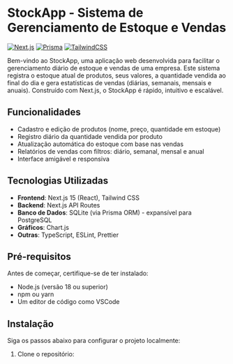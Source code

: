# StockApp - Sistema de Gerenciamento de Estoque e Vendas

[![Next.js](https://img.shields.io/badge/Next.js-15.0.0-black)](https://nextjs.org/)
[![Prisma](https://img.shields.io/badge/Prisma-5.0.0-blue)](https://www.prisma.io/)
[![TailwindCSS](https://img.shields.io/badge/TailwindCSS-3.3.0-38B2AC)](https://tailwindcss.com/)

Bem-vindo ao StockApp, uma aplicação web desenvolvida para facilitar o gerenciamento diário de estoque e vendas de uma empresa. Este sistema registra o estoque atual de produtos, seus valores, a quantidade vendida ao final do dia e gera estatísticas de vendas (diárias, semanais, mensais e anuais). Construído com Next.js, o StockApp é rápido, intuitivo e escalável.

## Funcionalidades

- Cadastro e edição de produtos (nome, preço, quantidade em estoque)
- Registro diário da quantidade vendida por produto
- Atualização automática do estoque com base nas vendas
- Relatórios de vendas com filtros: diário, semanal, mensal e anual
- Interface amigável e responsiva

## Tecnologias Utilizadas

- **Frontend**: Next.js 15 (React), Tailwind CSS
- **Backend**: Next.js API Routes
- **Banco de Dados**: SQLite (via Prisma ORM) - expansível para PostgreSQL
- **Gráficos**: Chart.js
- **Outras**: TypeScript, ESLint, Prettier

## Pré-requisitos

Antes de começar, certifique-se de ter instalado:

- Node.js (versão 18 ou superior)
- npm ou yarn
- Um editor de código como VSCode

## Instalação

Siga os passos abaixo para configurar o projeto localmente:

1. Clone o repositório:
